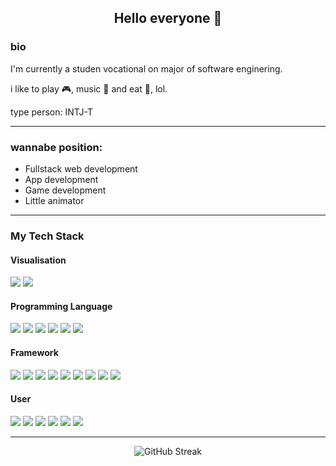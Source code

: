 ## <p align="center">Hello everyone 👋</p>

<h3> bio </h3>
<p>I'm currently a studen vocational on major of software enginering.</p>
<p>i like to play 🎮, music 🎵 and eat 🥄, lol.</p>
<p>type person: INTJ-T</p>
<hr>
<h3>wannabe position:</h3>
<ul>
  <li>Fullstack web development</li>
  <li>App development</li>
  <li>Game development</li>
  <li>Little animator</li>
</ul>

<hr>
<h3>My Tech Stack</h3>

<h4>Visualisation</h4>
<p>
    <img src="https://img.shields.io/badge/figma-%23F24E1E.svg?style=for-the-badge&logo=figma&logoColor=white">
    <img src="https://img.shields.io/badge/Canva-%2300C4CC.svg?style=for-the-badge&logo=Canva&logoColor=white">
</p>

<h4>Programming Language</h4>
<p>
    <img src="https://img.shields.io/badge/python-3670A0?style=for-the-badge&logo=python&logoColor=ffdd54">
    <img src="https://img.shields.io/badge/dart-%230175C2.svg?style=for-the-badge&logo=dart&logoColor=white">
    <img src="https://img.shields.io/badge/css3-%231572B6.svg?style=for-the-badge&logo=css3&logoColor=white">
    <img src="https://img.shields.io/badge/html5-%23E34F26.svg?style=for-the-badge&logo=html5&logoColor=white">
    <img src="https://img.shields.io/badge/javascript-%23323330.svg?style=for-the-badge&logo=javascript&logoColor=%23F7DF1E">
    <img src="https://img.shields.io/badge/c++-%2300599C.svg?style=for-the-badge&logo=c%2B%2B&logoColor=white">
</p>

<h4>Framework</h4>
<p>
    <img src="https://img.shields.io/badge/react-%2320232a.svg?style=for-the-badge&logo=react&logoColor=%2361DAFB">
    <img src="https://img.shields.io/badge/node.js-6DA55F?style=for-the-badge&logo=node.js&logoColor=white">
    <img src="https://img.shields.io/badge/vite-%23646CFF.svg?style=for-the-badge&logo=vite&logoColor=white">
    <img src="https://img.shields.io/badge/NPM-%23CB3837.svg?style=for-the-badge&logo=npm&logoColor=white">
    <img src="https://img.shields.io/badge/laravel-%23FF2D20.svg?style=for-the-badge&logo=laravel&logoColor=white">
    <img src="https://img.shields.io/badge/Flutter-%2302569B.svg?style=for-the-badge&logo=Flutter&logoColor=white">
    <img src="tps://img.shields.io/badge/Next-black?style=for-the-badge&logo=next.js&logoColor=white">
    <img src="https://img.shields.io/badge/tailwindcss-%2338B2AC.svg?style=for-the-badge&logo=tailwind-css&logoColor=white">
    <img src="https://img.shields.io/badge/threejs-black?style=for-the-badge&logo=three.js&logoColor=white">
</p>

<h4>User</h4>
<p>
    <img src="https://img.shields.io/badge/Visual%20Studio%20Code-0078d7.svg?style=for-the-badge&logo=visual-studio-code&logoColor=white">
    <img src="https://img.shields.io/badge/GODOT-%23FFFFFF.svg?style=for-the-badge&logo=godot-engine">
    <img src="https://img.shields.io/badge/Android-3DDC84?style=for-the-badge&logo=android&logoColor=white"> <img src="https://img.shields.io/badge/Windows-0078D6?style=for-the-badge&logo=windows&logoColor=white">
    <img src="https://img.shields.io/badge/-Arduino-00979D?style=for-the-badge&logo=Arduino&logoColor=white">
    <img src="https://img.shields.io/badge/YouTube_Music-FF0000?style=for-the-badge&logo=youtube-music&logoColor=white">
</p>

<hr>
<p align="center">
  <img src="https://github-readme-streak-stats-psi-puce.vercel.app?user=DFNero&theme=prussian&background=45%2CEB0000%2C28EBE2&ring=EB6D00" alt="GitHub Streak" />
</p>
<!-- <img src=""> -->
